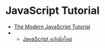 # JavaScript Tutorial

* [The Modern JavaScript Tutorial](https://javascript.info/)
* * [JavaScript ฉบับมือใหม่](https://www.tamemo.com/post/120/javascript-fundamental-1-basic/?fbclid=IwAR3hmtdWzJF8axPGNmhgw_F7Qvcf7BFogwCAqw-PthAFsR0WEj1_64Oq084)

